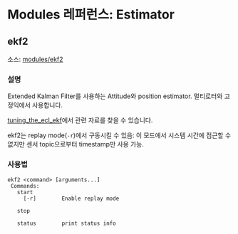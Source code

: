 # Modules 레퍼런스: Estimator
## ekf2
소스: [modules/ekf2](https://github.com/PX4/Firmware/tree/master/src/modules/ekf2)


### 설명
Extended Kalman Filter를 사용하는 Attitude와 position estimator. 멀티로터와 고정익에서 사용합니다.

[tuning_the_ecl_ekf](https://dev.px4.io/en/tutorials/tuning_the_ecl_ekf.html)에서 관련 자료를 찾을 수 있습니다.

ekf2는 replay mode(`-r`)에서 구동시킬 수 있음: 이 모드에서 시스템 시간에 접근할 수 없지만 센서 topic으로부터 timestamp만 사용 가능.


### 사용법
```
ekf2 <command> [arguments...]
 Commands:
   start
     [-r]        Enable replay mode

   stop

   status        print status info
```
